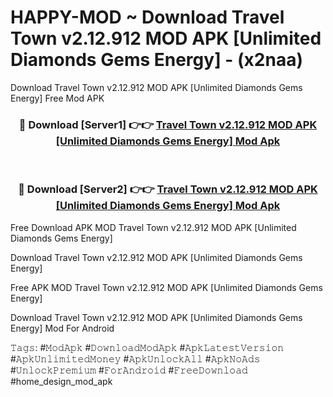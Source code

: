 # HAPPY-MOD ~ Download Travel Town v2.12.912 MOD APK [Unlimited Diamonds Gems Energy] - (x2naa)
Download Travel Town v2.12.912 MOD APK [Unlimited Diamonds Gems Energy] Free Mod APK

<div align="center">
<h3>🔴 Download [Server1] 👉👉 <a href="https://apk-comot.site?title=Travel_Town_v2.12.912_MOD_APK_[Unlimited_Diamonds_Gems_Energy]">Travel Town v2.12.912 MOD APK [Unlimited Diamonds Gems Energy] Mod Apk</a></h3><br>

<h3>🔴 Download [Server2] 👉👉 <a href="https://apk-comot.site?title=Travel_Town_v2.12.912_MOD_APK_[Unlimited_Diamonds_Gems_Energy]">Travel Town v2.12.912 MOD APK [Unlimited Diamonds Gems Energy] Mod Apk</a></h3>
</div>


Free Download APK MOD Travel Town v2.12.912 MOD APK [Unlimited Diamonds Gems Energy]

Download Travel Town v2.12.912 MOD APK [Unlimited Diamonds Gems Energy] 

Free APK MOD Travel Town v2.12.912 MOD APK [Unlimited Diamonds Gems Energy] 

Download Travel Town v2.12.912 MOD APK [Unlimited Diamonds Gems Energy] Mod For Android

𝚃𝚊𝚐𝚜: #𝙼𝚘𝚍𝙰𝚙𝚔 #𝙳𝚘𝚠𝚗𝚕𝚘𝚊𝚍𝙼𝚘𝚍𝙰𝚙𝚔 #𝙰𝚙𝚔𝙻𝚊𝚝𝚎𝚜𝚝𝚅𝚎𝚛𝚜𝚒𝚘𝚗 #𝙰𝚙𝚔𝚄𝚗𝚕𝚒𝚖𝚒𝚝𝚎𝚍𝙼𝚘𝚗𝚎𝚢 #𝙰𝚙𝚔𝚄𝚗𝚕𝚘𝚌𝚔𝙰𝚕𝚕 #𝙰𝚙𝚔𝙽𝚘𝙰𝚍𝚜 #𝚄𝚗𝚕𝚘𝚌𝚔𝙿𝚛𝚎𝚖𝚒𝚞𝚖 #𝙵𝚘𝚛𝙰𝚗𝚍𝚛𝚘𝚒𝚍 #𝙵𝚛𝚎𝚎𝙳𝚘𝚠𝚗𝚕𝚘𝚊𝚍 #home_design_mod_apk
